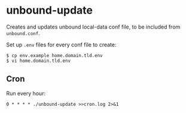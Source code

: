 # unbound-update

Creates and updates unbound local-data conf file, to be included from `unbound.conf`.

Set up `.env` files for every conf file to create:
```
$ cp env.example home.domain.tld.env
$ vi home.domain.tld.env
```

## Cron

Run every hour:
```
0 * * * * ./unbound-update >>cron.log 2>&1
```
